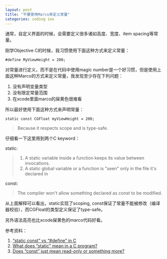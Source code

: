 ```yaml
---
layout: post
title: "不要使用Marco来定义常量"
categories: coding ios
---
```


通常，自定义界面的时候，会需要定义很多诸如高度、宽度、item spacing等常量。

刚学Objective C的时候，我习惯使用下面这种方式来定义常量：

    #define MyViewHeight = 200;


对常量进行定义，而不是在代码中使用magic number是一个好习惯，但是使用上面这种Marco的方式来定义常量，我发现至少存在下列问题：

1. 没有声明变量类型
1. 没有限定常量范围
1. 在xcode里面marco的屎黄色很难看

所以最好使用下面这种方式来声明常量：
    
    static const CGFloat myViewHeight = 200;

> Because it respects scope and is type-safe.

仔细看一下这里用到两个C keyword：

static: 
>
> 1. A static variable inside a function keeps its value between invocations.
> 2. A static global variable or a function is "seen" only in the file it's declared in

const: 
> The compiler won't allow something declared as const to be modified.

从上面解释可以看出，static实现了scoping, const保证了常量不能被修改（编译器校验），而CGFloat的类型定义保证了type-safe。

另外语法高亮也比xcode屎黄色的marco代码好看。



参考资料：

1. [“static const” vs “#define” in C](http://stackoverflow.com/questions/1674032/static-const-vs-define-in-c)
1. [What does “static” mean in a C program?](http://stackoverflow.com/questions/572547/what-does-static-mean-in-a-c-program)
1. [Does “const” just mean read-only or something more? ](http://stackoverflow.com/questions/4486326/does-const-just-mean-read-only-or-something-more-in-c-c)

